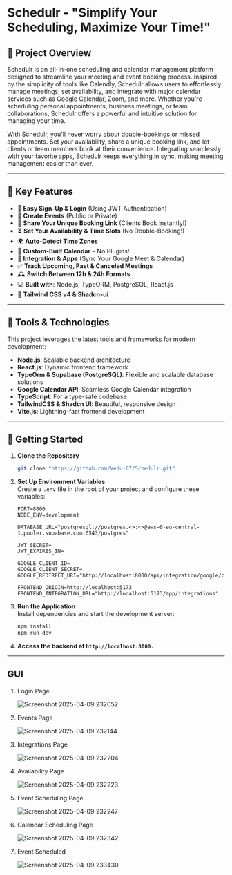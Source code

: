 # Schedulr - "Simplify Your Scheduling, Maximize Your Time!"

## 📌 Project Overview

Schedulr is an all-in-one scheduling and calendar management platform designed to streamline your meeting and event booking process. Inspired by the simplicity of tools like Calendly, Schedulr allows users to effortlessly manage meetings, set availability, and integrate with major calendar services such as Google Calendar, Zoom, and more. Whether you're scheduling personal appointments, business meetings, or team collaborations, Schedulr offers a powerful and intuitive solution for managing your time.

With Schedulr, you'll never worry about double-bookings or missed appointments. Set your availability, share a unique booking link, and let clients or team members book at their convenience. Integrating seamlessly with your favorite apps, Schedulr keeps everything in sync, making meeting management easier than ever.

---

## 🌟 Key Features

- 🔑 **Easy Sign-Up & Login** (Using JWT Authentication)
- 📅 **Create Events** (Public or Private)
- 🔗 **Share Your Unique Booking Link** (Clients Book Instantly!)
- ⏳ **Set Your Availability & Time Slots** (No Double-Booking!)
- 🌍 **Auto-Detect Time Zones**
- 📆 **Custom-Built Calendar** – No Plugins!
- 🔄 **Integration & Apps** (Sync Your Google Meet & Calendar)
- ✅ **Track Upcoming, Past & Canceled Meetings**
- 🕰️ **Switch Between 12h & 24h Formats**
- 💻 **Built with**: Node.js, TypeORM, PostgreSQL, React.js
- 🎨 **Tailwind CSS v4 & Shadcn-ui**

---

## 🚀 Tools & Technologies

This project leverages the latest tools and frameworks for modern development:

- **Node.js**: Scalable backend architecture
- **React.js**: Dynamic frontend framework
- **TypeOrm & Supabase (PostgreSQL)**: Flexible and scalable database solutions
- **Google Calendar API**: Seamless Google Calendar integration
- **TypeScript**: For a type-safe codebase
- **TailwindCSS & Shadcn UI**: Beautiful, responsive design
- **Vite.js**: Lightning-fast frontend development

---

## 🔄 Getting Started

1. **Clone the Repository**

    ```bash
    git clone "https://github.com/Vedu-07/Schedulr.git"


2. **Set Up Environment Variables**  
   Create a `.env` file in the root of your project and configure these variables:

   ```dotenv
   PORT=8000  
   NODE_ENV=development  

   DATABASE_URL="postgresql://postgres.<>:<>@aws-0-eu-central-1.pooler.supabase.com:6543/postgres"

   JWT_SECRET= 
   JWT_EXPIRES_IN=

   GOOGLE_CLIENT_ID=  
   GOOGLE_CLIENT_SECRET=  
   GOOGLE_REDIRECT_URI="http://localhost:8000/api/integration/google/callback"

   FRONTEND_ORIGIN=http://localhost:5173  
   FRONTEND_INTEGRATION_URL="http://localhost:5173/app/integrations"

3. **Run the Application**  
   Install dependencies and start the development server:

   ```bash
   npm install
   npm run dev


4. **Access the backend at `http://localhost:8000.`**

---

## GUI

1. Login Page

   ![Screenshot 2025-04-09 232052](https://github.com/user-attachments/assets/1b8b5699-e7a1-4049-946a-8b061c2b7bfa)

2. Events Page

   ![Screenshot 2025-04-09 232144](https://github.com/user-attachments/assets/8031bb07-4c58-4ff5-b4c7-5f9ac7634f7e)

3. Integrations Page

   ![Screenshot 2025-04-09 232204](https://github.com/user-attachments/assets/9262f6f0-18da-47f5-b9d6-fcbd7bb42524)

4. Availability Page
    
    ![Screenshot 2025-04-09 232223](https://github.com/user-attachments/assets/86911d42-fa73-40a0-a582-b69c22c356f1)

5. Event Scheduling Page

   ![Screenshot 2025-04-09 232247](https://github.com/user-attachments/assets/044b5d95-6a73-48e2-b25c-f0e1ecb0d963)

6. Calendar Scheduling Page

   ![Screenshot 2025-04-09 232342](https://github.com/user-attachments/assets/17d9a290-2e37-4bbc-ba7e-48df6455ab2b)

7. Event Scheduled

   ![Screenshot 2025-04-09 233430](https://github.com/user-attachments/assets/98f95ba4-b0ef-421f-ba2d-ca3a1e9499f5)

   

